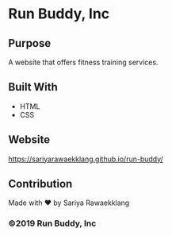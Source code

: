 # Run Buddy, Inc

## Purpose
A website that offers fitness training services.

## Built With
* HTML
* CSS

## Website
https://sariyarawaekklang.github.io/run-buddy/

## Contribution
Made with ❤️ by Sariya Rawaekklang

### ©️2019 Run Buddy, Inc
